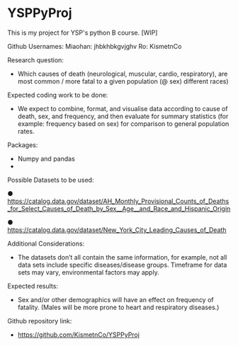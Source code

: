# YSPPyProj
This is my project for YSP's python B course. 
[WIP]

Github Usernames:
Miaohan: jhbkhbkgvjghv
Ro: KismetnCo

Research question:
- Which causes of death (neurological, muscular, cardio, respiratory), are most common /
more fatal to a given population (@ sex)
different races)

Expected coding work to be done:
- We expect to combine, format, and visualise data according to cause of death, sex, and
frequency, and then evaluate for summary statistics (for example: frequency based on
sex) for comparison to general population rates.

Packages:
- Numpy and pandas
- 
Possible Datasets to be used:

● https://catalog.data.gov/dataset/AH_Monthly_Provisional_Counts_of_Deaths_for_Select_Causes_of_Death_by_Sex__Age__and_Race_and_Hispanic_Origin

● https://catalog.data.gov/dataset/New_York_City_Leading_Causes_of_Death

Additional Considerations:
- The datasets don’t all contain the same information, for example, not all data sets include
specific diseases/disease groups. Timeframe for data sets may vary, environmental factors may
apply.

Expected results:
- Sex and/or other demographics will have an effect on frequency of fatality. (Males will be
more prone to heart and respiratory diseases.)

Github repository link:
- https://github.com/KismetnCo/YSPPyProj
